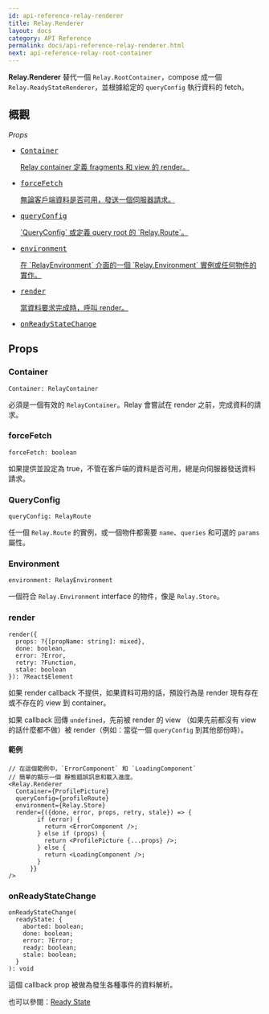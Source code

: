 ```yaml
---
id: api-reference-relay-renderer
title: Relay.Renderer
layout: docs
category: API Reference
permalink: docs/api-reference-relay-renderer.html
next: api-reference-relay-root-container
---
```


**Relay.Renderer** 替代一個 `Relay.RootContainer`，compose 成一個 `Relay.ReadyStateRenderer`，並根據給定的 `queryConfig` 執行資料的 fetch。

## 概觀

*Props*

<ul class="apiIndex">
  <li>
    <a href="#container">
      <pre>Container</pre>
      Relay container 定義 fragments 和 view 的 render。
    </a>
  </li>
  <li>
    <a href="#forcefetch">
      <pre>forceFetch</pre>
      無論客戶端資料是否可用，發送一個伺服器請求。
    </a>
  </li>
  <li>
    <a href="#queryconfig">
      <pre>queryConfig</pre>
       `QueryConfig` 或定義 query root 的 `Relay.Route`。
    </a>
  </li>
  <li>
    <a href="#environment">
      <pre>environment</pre>
      在 `RelayEnvironment` 介面的一個 `Relay.Environment` 實例或任何物件的實作。
    </a>
  </li>
    <li>
    <a href="#render">
      <pre>render</pre>
      當資料要求完成時，呼叫 render。
    </a>
  </li>
  <li>
    <a href="#onreadystatechange">
      <pre>onReadyStateChange</pre>
    </a>
  </li>
</ul>

## Props

### Container

```
Container: RelayContainer
```

必須是一個有效的 `RelayContainer`。Relay 會嘗試在 render 之前，完成資料的請求。

### forceFetch

```
forceFetch: boolean
```

如果提供並設定為 true，不管在客戶端的資料是否可用，總是向伺服器發送資料請求。

### QueryConfig

```
queryConfig: RelayRoute
```

任一個 `Relay.Route` 的實例，或一個物件都需要 `name`、`queries` 和可選的 `params` 屬性。

### Environment

```
environment: RelayEnvironment
```

一個符合 `Relay.Environment` interface 的物件，像是 `Relay.Store`。

### render

```
render({
  props: ?{[propName: string]: mixed},
  done: boolean,
  error: ?Error,
  retry: ?Function,
  stale: boolean
}): ?React$Element
```

如果 render callback 不提供，如果資料可用的話，預設行為是 render 現有存在或不存在的 view 到 container。

如果 callback 回傳 `undefined`，先前被 render 的 view （如果先前都沒有 view 的話什麼都不做）被 render（例如：當從一個 `queryConfig` 到其他部份時）。

#### 範例

```{4-6}
// 在這個範例中，`ErrorComponent` 和 `LoadingComponent`
// 簡單的顯示一個 靜態錯誤訊息和載入進度。
<Relay.Renderer
  Container={ProfilePicture}
  queryConfig={profileRoute}
  environment={Relay.Store}
  render={({done, error, props, retry, stale}) => {
        if (error) {
          return <ErrorComponent />;
        } else if (props) {
          return <ProfilePicture {...props} />;
        } else {
          return <LoadingComponent />;
        }
      }}
/>
```

### onReadyStateChange

```
onReadyStateChange(
  readyState: {
    aborted: boolean;
    done: boolean;
    error: ?Error;
    ready: boolean;
    stale: boolean;
  }
): void
```

這個 callback prop 被做為發生各種事件的資料解析。

也可以參閱：[Ready State](guides-ready-state.html)
